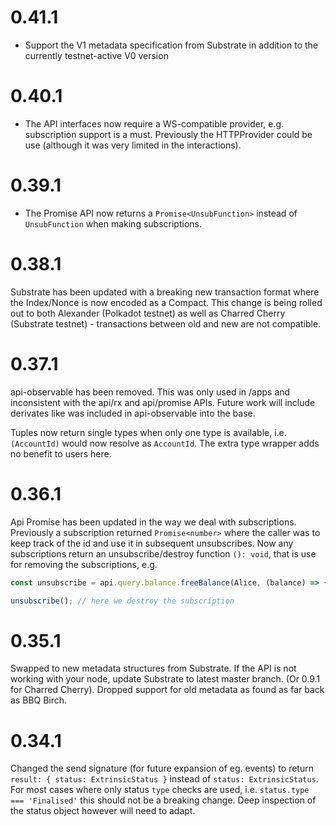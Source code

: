 # 0.41.1

- Support the V1 metadata specification from Substrate in addition to the currently testnet-active V0 version

# 0.40.1

- The API interfaces now require a WS-compatible provider, e.g. subscription support is a must. Previously the HTTPProvider could be use (although it was very limited in the interactions).

# 0.39.1

- The Promise API now returns a `Promise<UnsubFunction>` instead of `UnsubFunction` when making subscriptions.

# 0.38.1

Substrate has been updated with a breaking new transaction format where the Index/Nonce is now encoded as a Compact. This change is being rolled out to both Alexander (Polkadot testnet) as well as Charred Cherry (Substrate testnet) - transactions between old and new are not compatible.

# 0.37.1

api-observable has been removed. This was only used in /apps and inconsistent with the api/rx and api/promise APIs. Future work will include derivates like was included in api-observable into the base.

Tuples now return single types when only one type is available, i.e. `(AccountId)` would now resolve as `AccountId`. The extra type wrapper adds no benefit to users here.

# 0.36.1

Api Promise has been updated in the way we deal with subscriptions. Previously a subscription returned `Promise<number>` where the caller was to keep track of the id and use it in subsequent unsubscribes. Now any subscriptions return an unsubscribe/destroy function `(): void`, that is use for removing the subscriptions, e.g.

```js
const unsubscribe = api.query.balance.freeBalance(Alice, (balance) => {...});

unsubscribe(); // here we destroy the subscription
```

# 0.35.1

Swapped to new metadata structures from Substrate. If the API is not working with your node, update Substrate to latest master branch. (Or 0.9.1 for Charred Cherry). Dropped support for old metadata as found as far back as BBQ Birch.

# 0.34.1

Changed the send signature (for future expansion of eg. events) to return `result: { status: ExtrinsicStatus }` instead of `status: ExtrinsicStatus`. For most cases where only status `type` checks are used, i.e. `status.type === 'Finalised'` this should not be a breaking change. Deep inspection of the status object however will need to adapt.
